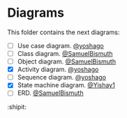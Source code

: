 # Diagrams

This folder contains the next diagrams: 

- [ ] Use case diagram. [@yoshago]( https://github.com/yoshago )
- [ ] Class diagram. [@SamuelBismuth]( https://github.com/SamuelBismuth )
- [ ] Object diagram. [@SamuelBismuth]( https://github.com/SamuelBismuth )
- [X] Activity diagram. [@yoshago]( https://github.com/yoshago )
- [ ] Sequence diagram. [@yoshago]( https://github.com/yoshago )
- [X] State machine diagram. [@Yishay1]( https://github.com/Yishay1 )
- [ ] ERD. [@SamuelBismuth]( https://github.com/SamuelBismuth )

:shipit:
